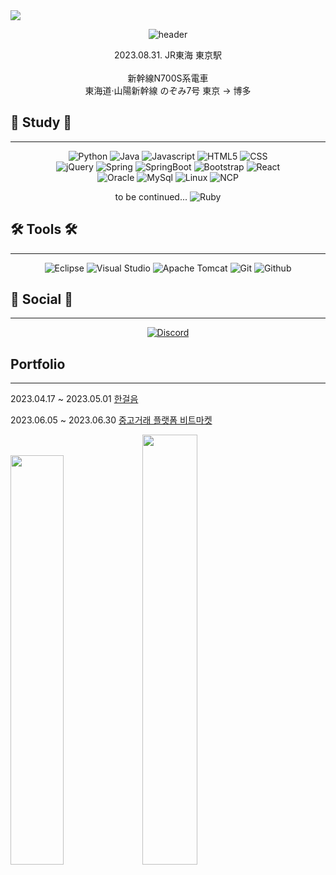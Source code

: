 <div aligh=center>
      <img src=https://capsule-render.vercel.app/api?type=waving&color=auto&height=300&section=header&text=MADE%20IN%20DREAM&fontSize=75 /> 
</div>

<div align=center>

![header](https://github.com/PRESSANYKEYBOARD/PRESSANYKEYBOARD/assets/121652394/b819e7d7-899b-4ca0-b8d1-de7ec44ec635)

2023.08.31. JR東海 東京駅<br><br>
新幹線N700S系電車<br>
東海道·山陽新幹線 のぞみ7号 東京 → 博多<br>

</div>

## 🌱 Study 🌱

---

<div align="center">

![Python](https://img.shields.io/badge/python-3776AB?style=for-the-badge&logo=python&logoColor=white)
![Java](https://img.shields.io/badge/JAVA-007396?style=for-the-badge&logo=java&logoColor=white)
![Javascript](https://img.shields.io/badge/javascript-F7DF1E?style=for-the-badge&logo=javascript&logoColor=black)
![HTML5](https://img.shields.io/badge/html5-E34F26?style=for-the-badge&logo=html5&logoColor=white)
![CSS](https://img.shields.io/badge/css-1572B6?style=for-the-badge&logo=css3&logoColor=white)
<br>
![jQuery](https://img.shields.io/badge/jquery-0769AD?style=for-the-badge&logo=jquery&logoColor=white)
![Spring](https://img.shields.io/badge/spring-6DB33F?style=for-the-badge&logo=spring&logoColor=white)
![SpringBoot](https://img.shields.io/badge/springboot-6DB33F?style=for-the-badge&logo=springboot&logoColor=white)
![Bootstrap](https://img.shields.io/badge/bootstrap-7952B3?style=for-the-badge&logo=bootstrap&logoColor=white)
![React](https://img.shields.io/badge/react-61DAFB?style=for-the-badge&logo=react&logoColor=black)
<br>
![Oracle](https://img.shields.io/badge/oracle-F80000?style=for-the-badge&logo=oracle&logoColor=white)
![MySql](https://img.shields.io/badge/mysql-4479A1?style=for-the-badge&logo=mysql&logoColor=white)
![Linux](https://img.shields.io/badge/linux-FCC624?style=for-the-badge&logo=linux&logoColor=black)
![NCP](https://img.shields.io/badge/NCP-03C75A?style=for-the-badge&logo=naver&logoColor=white)
<!-- More badges -->
to be continued... ![Ruby](https://img.shields.io/badge/Ruby-CC342D?style=for-the-badge&logo=Ruby&logoColor=white)

</div>

## 🛠 Tools 🛠

---

<div align=center>

![Eclipse](https://img.shields.io/badge/Eclipse%20IDE-2C2255?style=for-the-badge&logo=EclipseIDE&logoColor=white)
![Visual Studio](https://img.shields.io/badge/Visual%20Studio%20Code-007ACC?style=for-the-badge&logo=VisualStudioCode&logoColor=white)
![Apache Tomcat](https://img.shields.io/badge/Apache%20Tomcat-F8DC75?style=for-the-badge&logo=Apache%20Tomcat&logoColor=white)
![Git](https://img.shields.io/badge/git-F05032?style=for-the-badge&logo=git&logoColor=white)
![Github](https://img.shields.io/badge/github-181717?style=for-the-badge&logo=github&logoColor=white)

<!-- Your tools with badges -->

</div>

## 💬 Social 💬

---

<div align=center>

[![Discord](https://img.shields.io/badge/Discord-5865F2?style=for-the-badge&logo=Discord&logoColor=white)](https://www.discord.com/users/JG_lipsilja#3562)

<!-- More social media accounts -->

</div>

## Portfolio

---

2023.04.17 ~ 2023.05.01
<a href="https://github.com/PRESSANYKEYBOARD/Mini_Refac"> 한걸음 </a>

2023.06.05 ~ 2023.06.30
<a href="https://github.com/ksqrt/carrotMarket"> 중고거래 플랫폼 비트마켓 </a>

</div>

<div>
      <img src="https://github-readme-stats.vercel.app/api/top-langs/?username=PRESSANYKEYBOARD&layout=compact" width=41%>
      <img src="https://github-readme-stats.vercel.app/api?username=PRESSANYKEYBOARD&show_icons=true" width=42%>
</div>

